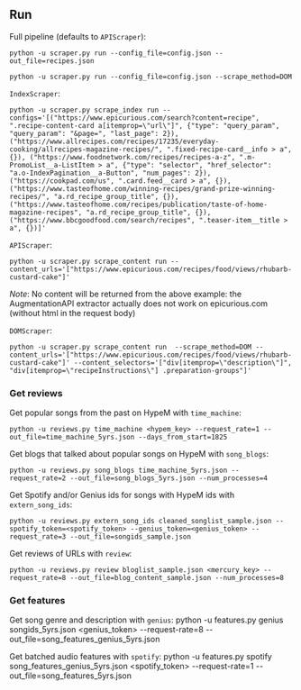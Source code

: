 ## Run

Full pipeline (defaults to `APIScraper`):

    python -u scraper.py run --config_file=config.json --out_file=recipes.json

    python -u scraper.py run --config_file=config.json --scrape_method=DOM

`IndexScraper`:

    python -u scraper.py scrape_index run --configs='[("https://www.epicurious.com/search?content=recipe", ".recipe-content-card a[itemprop=\"url\"]", {"type": "query_param", "query_param": "&page=", "last_page": 2}), ("https://www.allrecipes.com/recipes/17235/everyday-cooking/allrecipes-magazine-recipes/", ".fixed-recipe-card__info > a", {}), ("https://www.foodnetwork.com/recipes/recipes-a-z", ".m-PromoList__a-ListItem > a", {"type": "selector", "href_selector": "a.o-IndexPagination__a-Button", "num_pages": 2}), ("https://cookpad.com/us", ".card.feed__card > a", {}), ("https://www.tasteofhome.com/winning-recipes/grand-prize-winning-recipes/", "a.rd_recipe_group_title", {}), ("https://www.tasteofhome.com/recipes/publication/taste-of-home-magazine-recipes", "a.rd_recipe_group_title", {}), ("https://www.bbcgoodfood.com/search/recipes", ".teaser-item__title > a", {})]'

`APIScraper`:

    python -u scraper.py scrape_content run --content_urls='["https://www.epicurious.com/recipes/food/views/rhubarb-custard-cake"]'

_Note_: No content will be returned from the above example: the AugmentationAPI extractor actually does not work on epicurious.com (without html in the request body)

`DOMScraper`:

    python -u scraper.py scrape_content run  --scrape_method=DOM --content_urls='["https://www.epicurious.com/recipes/food/views/rhubarb-custard-cake"]' --content_selectors='["div[itemprop=\"description\"]", "div[itemprop=\"recipeInstructions\"] .preparation-groups"]'

### Get reviews

Get popular songs from the past on HypeM with `time_machine`:

    python -u reviews.py time_machine <hypem_key> --request_rate=1 --out_file=time_machine_5yrs.json --days_from_start=1825

Get blogs that talked about popular songs on HypeM with `song_blogs`:

    python -u reviews.py song_blogs time_machine_5yrs.json --request_rate=2 --out_file=song_blogs_5yrs.json --num_processes=4

Get Spotify and/or Genius ids for songs with HypeM ids with `extern_song_ids`:

    python -u reviews.py extern_song_ids cleaned_songlist_sample.json --spotify_token=<spotify_token> --genius_token=<genius_token> --request_rate=3 --out_file=songids_sample.json

Get reviews of URLs with `review`:

    python -u reviews.py review bloglist_sample.json <mercury_key> --request_rate=8 --out_file=blog_content_sample.json --num_processes=8

### Get features

Get song genre and description with `genius`:
    python -u features.py genius songids_5yrs.json <genius_token> --request-rate=8 --out_file=song_features_genius_5yrs.json

Get batched audio features with `spotify`:
    python -u features.py spotify song_features_genius_5yrs.json <spotify_token> --request-rate=1 --out_file=song_features_5yrs.json
